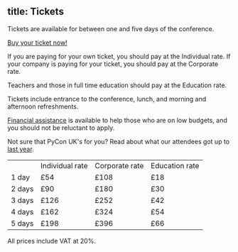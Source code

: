 title: Tickets
---
Tickets are available for between one and five days of the conference.

[Buy your ticket now!](https://hq.pyconuk.org/tickets/orders/new/)

If you are paying for your own ticket, you should pay at the Individual rate.
If your company is paying for your ticket, you should pay at the Corporate rate.

Teachers and those in full time education should pay at the Education rate.

Tickets include entrance to the conference, lunch, and morning and afternoon refreshments.

[Financial assistance](/financial-assistance/) is available to help those who are on low budgets,
and you should not be reluctant to apply.

Not sure that PyCon UK's for you?  Read about what our attendees got up to [last year](http://2016.pyconuk.org/news/20160920-impressions/).

<table id="ticket-prices">
<tr>
<td></td>
<td>Individual rate</td>
<td>Corporate rate</td>
<td>Education rate</td>
</tr>
<tr>
<td>1 day</td>
<td>£54</td>
<td>£108</td>
<td>£18</td>
</tr>
<tr>
<td>2 days</td>
<td>£90</td>
<td>£180</td>
<td>£30</td>
</tr>
<tr>
<td>3 days</td>
<td>£126</td>
<td>£252</td>
<td>£42</td>
</tr>
<tr>
<td>4 days</td>
<td>£162</td>
<td>£324</td>
<td>£54</td>
</tr>
<tr>
<td>5 days</td>
<td>£198</td>
<td>£396</td>
<td>£66</td>
</tr>
</table>

All prices include VAT at 20%.
